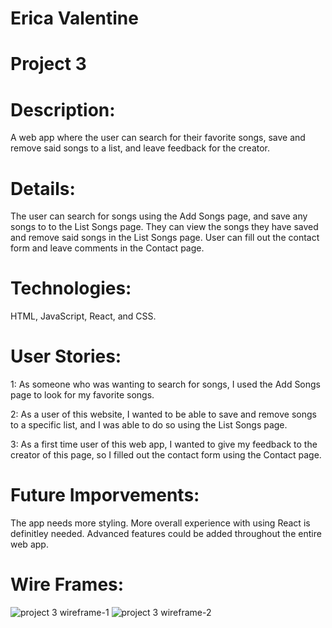 # Erica Valentine

# Project 3 

# Description:
A web app where the user can search for their favorite songs, save and remove said songs to a list, and leave feedback for the creator.

# Details:
The user can search for songs using the Add Songs page, and save any songs to to the List Songs page.
They can view the songs they have saved and remove said songs in the List Songs page.
User can fill out the contact form and leave comments in the Contact page.

# Technologies:
HTML, JavaScript, React, and CSS.

# User Stories:
 
 1: As someone who was wanting to search for songs, I used the Add Songs page to look for my favorite songs. 

 2: As a user of this website, I wanted to be able to save and remove songs to a specific list, and I was able to do so using the List Songs page.

 3: As a first time user of this web app, I wanted to give my feedback to the creator of this page, so I filled out the contact form using the Contact page.

 # Future Imporvements:
 The app needs more styling.
 More overall experience with using React is definitley needed.
Advanced features could be added throughout the entire web app.

# Wire Frames:
![project 3 wireframe-1](https://github.com/user-attachments/assets/13588db7-16e9-4f99-9069-2f66b0146490)
![project 3 wireframe-2](https://github.com/user-attachments/assets/83104d42-86c2-4f47-8ed8-a2b2af7a7157)







